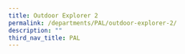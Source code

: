 ```yaml
---
title: Outdoor Explorer 2
permalink: /departments/PAL/outdoor-explorer-2/
description: ""
third_nav_title: PAL
---
```


